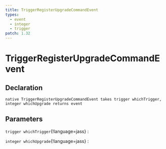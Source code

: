 ```yaml
---
title: TriggerRegisterUpgradeCommandEvent
types:
  - event
  - integer
  - trigger
patch: 1.32
---
```


# TriggerRegisterUpgradeCommandEvent

## Declaration

```jass
native TriggerRegisterUpgradeCommandEvent takes trigger whichTrigger, integer whichUpgrade returns event
```

## Parameters
`trigger whichTrigger`{!language=jass}
: 

`integer whichUpgrade`{!language=jass}
: 
